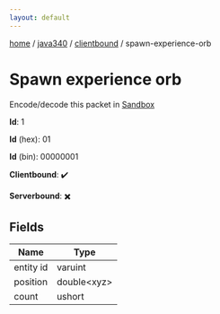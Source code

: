 ```yaml
---
layout: default
---
```


[home](/)  /  [java340](/protocol/java340)  /  [clientbound](/protocol/java340/clientbound)  /  spawn-experience-orb

# Spawn experience orb

Encode/decode this packet in [Sandbox](../../../sandbox/java340#clientbound.spawn_experience_orb)

**Id**: 1

**Id** (hex): 01

**Id** (bin): 00000001

**Clientbound**: ✔️

**Serverbound**: ✖️

## Fields

Name | Type
---|---
entity id | varuint
position | double&lt;xyz&gt;
count | ushort
